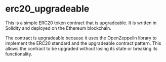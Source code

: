 # erc20_upgradeable

This is a simple ERC20 token contract that is upgradeable. It is written in Solidity and deployed on the Ethereum blockchain.

The contract is upgradeable because it uses the OpenZeppelin library to implement the ERC20 standard and the upgradeable contract pattern. This allows the contract to be upgraded without losing its state or breaking its functionality.
